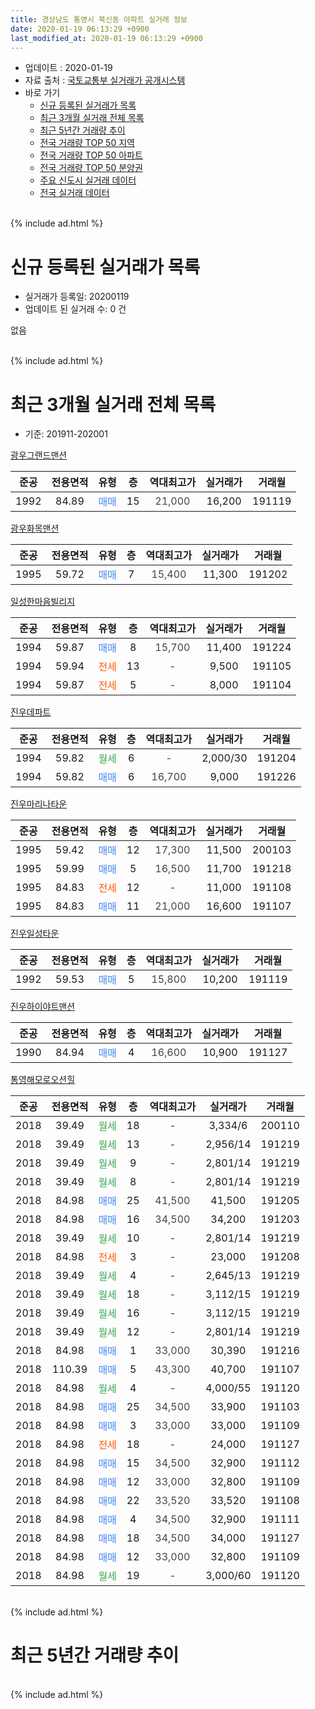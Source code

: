 ```yaml
---
title: 경상남도 통영시 북신동 아파트 실거래 정보
date: 2020-01-19 06:13:29 +0900
last_modified_at: 2020-01-19 06:13:29 +0900
---
```


* 업데이트 : 2020-01-19
* 자료 출처 : [국토교통부 실거래가 공개시스템](http://rt.molit.go.kr)
* 바로 가기
    * [신규 등록된 실거래가 목록](#신규-등록된-실거래가-목록)
    * [최근 3개월 실거래 전체 목록](#최근-3개월-실거래-전체-목록)
    * [최근 5년간 거래량 추이](#최근-5년간-거래량-추이)
    * [전국 거래량 TOP 50 지역](https://apt-info.github.io/apt-trade-info/최근-3개월-전국에서-가장-거래가-많이-발생한-지역)
    * [전국 거래량 TOP 50 아파트](https://apt-info.github.io/apt-trade-info/최근-3개월-전국에서-가장-거래가-많이-발생한-아파트)
    * [전국 거래량 TOP 50 분양권](https://apt-info.github.io/apt-trade-info/최근-3개월-전국에서-가장-거래가-많이-발생한-분양권)
    * [주요 신도시 실거래 데이터](https://apt-info.github.io/apt-trade-info/주요-신도시)
    * [전국 실거래 데이터](https://apt-info.github.io/apt-trade-info/전국)
<br>
{% include ad.html %}
<br>

# 신규 등록된 실거래가 목록
* 실거래가 등록일: 20200119
* 업데이트 된 실거래 수: 0 건

없음

<br>
{% include ad.html %}
<br>

# 최근 3개월 실거래 전체 목록
* 기준: 201911-202001


[광우그랜드맨션](https://search.naver.com/search.naver?query=%EA%B2%BD%EC%83%81%EB%82%A8%EB%8F%84+%ED%86%B5%EC%98%81%EC%8B%9C+%EB%B6%81%EC%8B%A0%EB%8F%99+%EA%B4%91%EC%9A%B0%EA%B7%B8%EB%9E%9C%EB%93%9C%EB%A7%A8%EC%85%98)

|준공|전용면적|유형|층|역대최고가|실거래가|거래월|
|:---:|:---:|:---:|:---:|:---:|:---:|:---:|
|1992|84.89|<span style="color:#4285f3">매매</span>|15|<span style="color:#444444">21,000</span>|16,200|191119|

[광우화목맨션](https://search.naver.com/search.naver?query=%EA%B2%BD%EC%83%81%EB%82%A8%EB%8F%84+%ED%86%B5%EC%98%81%EC%8B%9C+%EB%B6%81%EC%8B%A0%EB%8F%99+%EA%B4%91%EC%9A%B0%ED%99%94%EB%AA%A9%EB%A7%A8%EC%85%98)

|준공|전용면적|유형|층|역대최고가|실거래가|거래월|
|:---:|:---:|:---:|:---:|:---:|:---:|:---:|
|1995|59.72|<span style="color:#4285f3">매매</span>|7|<span style="color:#444444">15,400</span>|11,300|191202|

[일성한마음빌리지](https://search.naver.com/search.naver?query=%EA%B2%BD%EC%83%81%EB%82%A8%EB%8F%84+%ED%86%B5%EC%98%81%EC%8B%9C+%EB%B6%81%EC%8B%A0%EB%8F%99+%EC%9D%BC%EC%84%B1%ED%95%9C%EB%A7%88%EC%9D%8C%EB%B9%8C%EB%A6%AC%EC%A7%80)

|준공|전용면적|유형|층|역대최고가|실거래가|거래월|
|:---:|:---:|:---:|:---:|:---:|:---:|:---:|
|1994|59.87|<span style="color:#4285f3">매매</span>|8|<span style="color:#444444">15,700</span>|11,400|191224|
|1994|59.94|<span style="color:#ff5a00">전세</span>|13|<span style="color:#444444">-</span>|9,500|191105|
|1994|59.87|<span style="color:#ff5a00">전세</span>|5|<span style="color:#444444">-</span>|8,000|191104|

[진우데파트](https://search.naver.com/search.naver?query=%EA%B2%BD%EC%83%81%EB%82%A8%EB%8F%84+%ED%86%B5%EC%98%81%EC%8B%9C+%EB%B6%81%EC%8B%A0%EB%8F%99+%EC%A7%84%EC%9A%B0%EB%8D%B0%ED%8C%8C%ED%8A%B8)

|준공|전용면적|유형|층|역대최고가|실거래가|거래월|
|:---:|:---:|:---:|:---:|:---:|:---:|:---:|
|1994|59.82|<span style="color:#34a853">월세</span>|6|<span style="color:#444444">-</span>|2,000/30|191204|
|1994|59.82|<span style="color:#4285f3">매매</span>|6|<span style="color:#444444">16,700</span>|9,000|191226|

[진우마리나타운](https://search.naver.com/search.naver?query=%EA%B2%BD%EC%83%81%EB%82%A8%EB%8F%84+%ED%86%B5%EC%98%81%EC%8B%9C+%EB%B6%81%EC%8B%A0%EB%8F%99+%EC%A7%84%EC%9A%B0%EB%A7%88%EB%A6%AC%EB%82%98%ED%83%80%EC%9A%B4)

|준공|전용면적|유형|층|역대최고가|실거래가|거래월|
|:---:|:---:|:---:|:---:|:---:|:---:|:---:|
|1995|59.42|<span style="color:#4285f3">매매</span>|12|<span style="color:#444444">17,300</span>|11,500|200103|
|1995|59.99|<span style="color:#4285f3">매매</span>|5|<span style="color:#444444">16,500</span>|11,700|191218|
|1995|84.83|<span style="color:#ff5a00">전세</span>|12|<span style="color:#444444">-</span>|11,000|191108|
|1995|84.83|<span style="color:#4285f3">매매</span>|11|<span style="color:#444444">21,000</span>|16,600|191107|

[진우일성타운](https://search.naver.com/search.naver?query=%EA%B2%BD%EC%83%81%EB%82%A8%EB%8F%84+%ED%86%B5%EC%98%81%EC%8B%9C+%EB%B6%81%EC%8B%A0%EB%8F%99+%EC%A7%84%EC%9A%B0%EC%9D%BC%EC%84%B1%ED%83%80%EC%9A%B4)

|준공|전용면적|유형|층|역대최고가|실거래가|거래월|
|:---:|:---:|:---:|:---:|:---:|:---:|:---:|
|1992|59.53|<span style="color:#4285f3">매매</span>|5|<span style="color:#444444">15,800</span>|10,200|191119|

[진우하이야트맨션](https://search.naver.com/search.naver?query=%EA%B2%BD%EC%83%81%EB%82%A8%EB%8F%84+%ED%86%B5%EC%98%81%EC%8B%9C+%EB%B6%81%EC%8B%A0%EB%8F%99+%EC%A7%84%EC%9A%B0%ED%95%98%EC%9D%B4%EC%95%BC%ED%8A%B8%EB%A7%A8%EC%85%98)

|준공|전용면적|유형|층|역대최고가|실거래가|거래월|
|:---:|:---:|:---:|:---:|:---:|:---:|:---:|
|1990|84.94|<span style="color:#4285f3">매매</span>|4|<span style="color:#444444">16,600</span>|10,900|191127|

[통영해모로오션힐](https://search.naver.com/search.naver?query=%EA%B2%BD%EC%83%81%EB%82%A8%EB%8F%84+%ED%86%B5%EC%98%81%EC%8B%9C+%EB%B6%81%EC%8B%A0%EB%8F%99+%ED%86%B5%EC%98%81%ED%95%B4%EB%AA%A8%EB%A1%9C%EC%98%A4%EC%85%98%ED%9E%90)

|준공|전용면적|유형|층|역대최고가|실거래가|거래월|
|:---:|:---:|:---:|:---:|:---:|:---:|:---:|
|2018|39.49|<span style="color:#34a853">월세</span>|18|<span style="color:#444444">-</span>|3,334/6|200110|
|2018|39.49|<span style="color:#34a853">월세</span>|13|<span style="color:#444444">-</span>|2,956/14|191219|
|2018|39.49|<span style="color:#34a853">월세</span>|9|<span style="color:#444444">-</span>|2,801/14|191219|
|2018|39.49|<span style="color:#34a853">월세</span>|8|<span style="color:#444444">-</span>|2,801/14|191219|
|2018|84.98|<span style="color:#4285f3">매매</span>|25|<span style="color:#444444">41,500</span>|41,500|191205|
|2018|84.98|<span style="color:#4285f3">매매</span>|16|<span style="color:#444444">34,500</span>|34,200|191203|
|2018|39.49|<span style="color:#34a853">월세</span>|10|<span style="color:#444444">-</span>|2,801/14|191219|
|2018|84.98|<span style="color:#ff5a00">전세</span>|3|<span style="color:#444444">-</span>|23,000|191208|
|2018|39.49|<span style="color:#34a853">월세</span>|4|<span style="color:#444444">-</span>|2,645/13|191219|
|2018|39.49|<span style="color:#34a853">월세</span>|18|<span style="color:#444444">-</span>|3,112/15|191219|
|2018|39.49|<span style="color:#34a853">월세</span>|16|<span style="color:#444444">-</span>|3,112/15|191219|
|2018|39.49|<span style="color:#34a853">월세</span>|12|<span style="color:#444444">-</span>|2,801/14|191219|
|2018|84.98|<span style="color:#4285f3">매매</span>|1|<span style="color:#444444">33,000</span>|30,390|191216|
|2018|110.39|<span style="color:#4285f3">매매</span>|5|<span style="color:#444444">43,300</span>|40,700|191107|
|2018|84.98|<span style="color:#34a853">월세</span>|4|<span style="color:#444444">-</span>|4,000/55|191120|
|2018|84.98|<span style="color:#4285f3">매매</span>|25|<span style="color:#444444">34,500</span>|33,900|191103|
|2018|84.98|<span style="color:#4285f3">매매</span>|3|<span style="color:#444444">33,000</span>|33,000|191109|
|2018|84.98|<span style="color:#ff5a00">전세</span>|18|<span style="color:#444444">-</span>|24,000|191127|
|2018|84.98|<span style="color:#4285f3">매매</span>|15|<span style="color:#444444">34,500</span>|32,900|191112|
|2018|84.98|<span style="color:#4285f3">매매</span>|12|<span style="color:#444444">33,000</span>|32,800|191109|
|2018|84.98|<span style="color:#4285f3">매매</span>|22|<span style="color:#444444">33,520</span>|33,520|191108|
|2018|84.98|<span style="color:#4285f3">매매</span>|4|<span style="color:#444444">34,500</span>|32,900|191111|
|2018|84.98|<span style="color:#4285f3">매매</span>|18|<span style="color:#444444">34,500</span>|34,000|191127|
|2018|84.98|<span style="color:#4285f3">매매</span>|12|<span style="color:#444444">33,000</span>|32,800|191109|
|2018|84.98|<span style="color:#34a853">월세</span>|19|<span style="color:#444444">-</span>|3,000/60|191120|


<br>
{% include ad.html %}
<br>

# 최근 5년간 거래량 추이


<div style="width:100%;">
    <canvas id="deal_progress" height="200"></canvas>
</div>

<script>
new Chart(document.getElementById("deal_progress"), {
    type: 'line',
    data: {
        labels: ['201501','201502','201503','201504','201505','201506','201507','201508','201509','201510','201511','201512','201601','201602','201603','201604','201605','201606','201607','201608','201609','201610','201611','201612','201701','201702','201703','201704','201705','201706','201707','201708','201709','201710','201711','201712','201801','201802','201803','201804','201805','201806','201807','201808','201809','201810','201811','201812','201901','201902','201903','201904','201905','201906','201907','201908','201909','201910','201911','201912','202001'],
        datasets: [{
            label: '매매',
            pointRadius: 1,
            data: [12, 6, 9, 15, 8, 6, 12, 9, 7, 7, 7, 11, 7, 8, 7, 6, 6, 10, 8, 5, 5, 9, 5, 0, 3, 5, 6, 3, 5, 3, 7, 6, 8, 2, 4, 2, 3, 2, 12, 9, 10, 16, 12, 16, 35, 44, 29, 35, 21, 15, 20, 16, 12, 8, 9, 11, 12, 14, 13, 7, 1],
            borderColor: "rgba(255, 201, 14, 1)",
            backgroundColor: "rgba(255, 201, 14, 0.5)",
            fill: false,
            lineTension: 0
        },{
            label: '전월세',
            pointRadius: 1,
            data: [1, 0, 0, 2, 1, 1, 3, 1, 3, 1, 2, 1, 0, 3, 2, 1, 3, 0, 2, 2, 1, 2, 3, 4, 2, 2, 3, 0, 1, 1, 2, 3, 0, 2, 6, 0, 0, 3, 2, 6, 2, 3, 1, 2, 2, 7, 3, 14, 13, 4, 6, 9, 9, 4, 5, 2, 9, 1, 6, 10, 1],
            borderColor: "rgba(0, 141, 185, 1)",
            backgroundColor: "rgba(0, 141, 185, 0.5)",
            fill: false,
            lineTension: 0
        }
        ]
    },
    options: {
        responsive: true,
        title: {
            display: false
        },
        tooltips: {
            mode: 'index',
            intersect: false
        },
        hover: {
            mode: 'nearest',
            intersect: true
        },
        scales: {
            xAxes: [{
                display: true,
                scaleLabel: {
                    display: true,
                    labelString: '년/월'
                }
            }],
            yAxes: [{
                display: true,
                ticks: {
                    suggestedMin: 0,
                },
                scaleLabel: {
                    display: true,
                    labelString: '실거래 수'
                }
            }]
        }
    }
});

</script>


<br>
{% include ad.html %}
<br>

